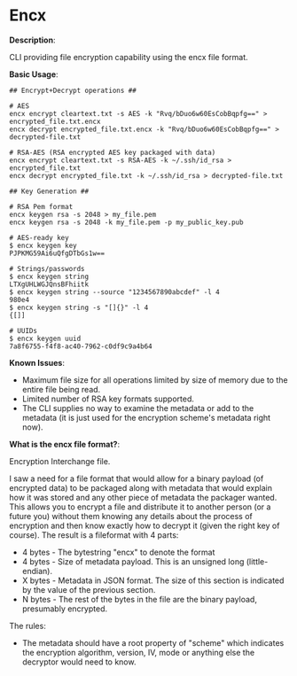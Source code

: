 # Encx
 
**Description**: 

CLI providing file encryption capability using the encx file format.

**Basic Usage**: 

	## Encrypt+Decrypt operations ##

	# AES 
	encx encrypt cleartext.txt -s AES -k "Rvq/bDuo6w60EsCobBqpfg==" > encrypted_file.txt.encx
	encx decrypt encrypted_file.txt.encx -k "Rvq/bDuo6w60EsCobBqpfg==" > decrypted-file.txt

	# RSA-AES (RSA encrypted AES key packaged with data)
	encx encrypt cleartext.txt -s RSA-AES -k ~/.ssh/id_rsa > encrypted_file.txt
	encx decrypt encrypted_file.txt -k ~/.ssh/id_rsa > decrypted-file.txt

	## Key Generation ##

	# RSA Pem format
	encx keygen rsa -s 2048 > my_file.pem 
	encx keygen rsa -s 2048 -k my_file.pem -p my_public_key.pub

	# AES-ready key
	$ encx keygen key
	PJPKMG59Ai6uQfgDTbGs1w==

	# Strings/passwords
	$ encx keygen string 
	LTXgUHLWGJQnsBFhiitk
	$ encx keygen string --source "1234567890abcdef" -l 4
	980e4
	$ encx keygen string -s "[]{}" -l 4
	{[]]

	# UUIDs
	$ encx keygen uuid
	7a8f6755-f4f8-ac40-7962-c0df9c9a4b64


**Known Issues**: 

* Maximum file size for all operations limited by size of memory due to the entire file being read. 
* Limited number of RSA key formats supported.
* The CLI supplies no way to examine the metadata or add to the metadata (it is just used for the encryption scheme's metadata right now).

**What is the encx file format?**: 

Encryption Interchange file.

I saw a need for a file format that would allow for a binary payload (of encrypted data) to be
packaged along with metadata that would explain how it was stored and any other piece of metadata
the packager wanted. This allows you to encrypt a file and distribute it to another person (or a future
you) without them knowing any details about the process of encryption and then know exactly how to decrypt
it (given the right key of course). The result is a fileformat with 4 parts:

* 4 bytes - The bytestring "encx" to denote the format
* 4 bytes - Size of metadata payload. This is an unsigned long (little-endian).
* X bytes - Metadata in JSON format. The size of this section is indicated by the value of the previous section.
* N bytes - The rest of the bytes in the file are the binary payload, presumably encrypted.

The rules:
* The metadata should have a root property of "scheme" which indicates the encryption algorithm, version, IV, mode or anything else the decryptor would need to know.

